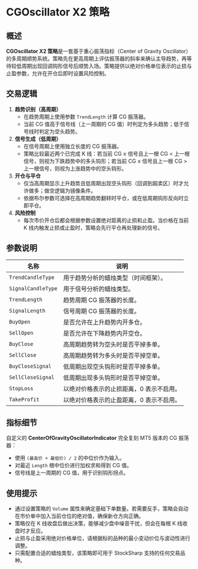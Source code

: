 # CGOscillator X2 策略

## 概述

**CGOscillator X2 策略**是一套基于重心振荡指标（Center of Gravity Oscillator）的多周期顺势系统。策略先在更高周期上评估振荡器的斜率来确认主导趋势，再等待较低周期出现回调钩形信号后顺势入场。策略提供以绝对价格单位表示的止损与止盈参数，允许在开仓后即时设置风险控制。

## 交易逻辑

1. **趋势识别（高周期）**
   - 在趋势周期上使用参数 `TrendLength` 计算 CG 振荡器。
   - 当前 CG 值高于信号线（上一周期的 CG 值）时判定为多头趋势；低于信号线时判定为空头趋势。
2. **信号生成（低周期）**
   - 在信号周期上使用独立长度的 CG 振荡器。
   - 策略比较最近两个已完成 K 线：若当前 CG ≥ 信号且上一根 CG < 上一根信号，则视为下跌趋势中的多头钩形；若当前 CG ≤ 信号且上一根 CG > 上一根信号，则视为上涨趋势中的空头钩形。
3. **开仓与平仓**
   - 仅当高周期显示上升趋势且低周期出现空头钩形（回调到超卖区）时才允许做多；做空逻辑为镜像条件。
   - 依据布尔参数可选择在高周期趋势翻转时平仓，或在低周期钩形反向时立即平仓。
4. **风险控制**
   - 每次市价开仓后都会根据参数设置绝对距离的止损和止盈。当价格在当前 K 线内触发止损或止盈时，策略会先行平仓再处理新的信号。

## 参数说明

| 名称 | 说明 |
| ---- | ---- |
| `TrendCandleType` | 用于趋势分析的蜡烛类型（时间框架）。 |
| `SignalCandleType` | 用于信号分析的蜡烛类型。 |
| `TrendLength` | 趋势周期 CG 振荡器的长度。 |
| `SignalLength` | 信号周期 CG 振荡器的长度。 |
| `BuyOpen` | 是否允许在上升趋势内开多仓。 |
| `SellOpen` | 是否允许在下降趋势内开空仓。 |
| `BuyClose` | 高周期趋势转为空头时是否平掉多单。 |
| `SellClose` | 高周期趋势转为多头时是否平掉空单。 |
| `BuyCloseSignal` | 低周期出现空头钩形时是否平掉多单。 |
| `SellCloseSignal` | 低周期出现多头钩形时是否平掉空单。 |
| `StopLoss` | 以绝对价格表示的止损距离，0 表示不启用。 |
| `TakeProfit` | 以绝对价格表示的止盈距离，0 表示不启用。 |

## 指标细节

自定义的 **CenterOfGravityOscillatorIndicator** 完全复刻 MT5 版本的 CG 振荡器：
- 使用 `(最高价 + 最低价) / 2` 的中位价作为输入。
- 对最近 `Length` 根中位价进行加权求和得到 CG 值。
- 信号线是上一周期的 CG 值，用于识别钩形拐点。

## 使用提示

- 通过设置策略的 `Volume` 属性来确定基础下单数量。若需要反手，策略会自动在市价单中加入当前仓位的绝对值，确保新仓方向正确。
- 策略仅在 K 线收盘后做出决策，能够减少盘中噪音干扰，但会在每根 K 线收盘时才反应。
- 止损与止盈采用绝对价格单位，请根据标的品种的最小变动价位与波动性进行调整。
- 只需配置合适的蜡烛类型，该策略即可用于 StockSharp 支持的任何交易品种。
